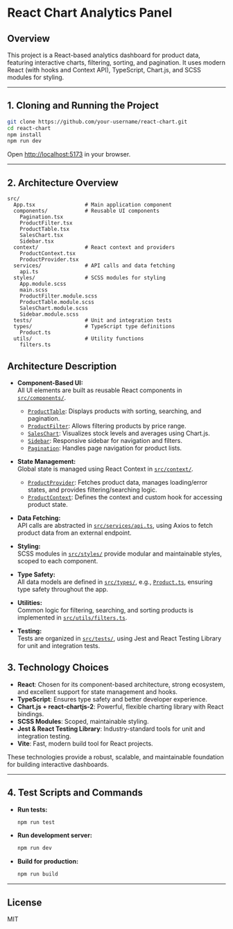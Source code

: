 # React Chart Analytics Panel

## Overview

This project is a React-based analytics dashboard for product data, featuring interactive charts, filtering, sorting, and pagination. It uses modern React (with hooks and Context API), TypeScript, Chart.js, and SCSS modules for styling.

---

## 1. Cloning and Running the Project

```bash
git clone https://github.com/your-username/react-chart.git
cd react-chart
npm install
npm run dev
```

Open [http://localhost:5173](http://localhost:5173) in your browser.

---

## 2. Architecture Overview

```
src/
  App.tsx                # Main application component
  components/            # Reusable UI components
    Pagination.tsx
    ProductFilter.tsx
    ProductTable.tsx
    SalesChart.tsx
    Sidebar.tsx
  context/               # React context and providers
    ProductContext.tsx
    ProductProvider.tsx
  services/              # API calls and data fetching
    api.ts
  styles/                # SCSS modules for styling
    App.module.scss
    main.scss
    ProductFilter.module.scss
    ProductTable.module.scss
    SalesChart.module.scss
    Sidebar.module.scss
  tests/                 # Unit and integration tests
  types/                 # TypeScript type definitions
    Product.ts
  utils/                 # Utility functions
    filters.ts
```

## Architecture Description

- **Component-Based UI:**  
  All UI elements are built as reusable React components in [`src/components/`](src/components/).  
  - [`ProductTable`](src/components/ProductTable.tsx): Displays products with sorting, searching, and pagination.
  - [`ProductFilter`](src/components/ProductFilter.tsx): Allows filtering products by price range.
  - [`SalesChart`](src/components/SalesChart.tsx): Visualizes stock levels and averages using Chart.js.
  - [`Sidebar`](src/components/Sidebar.tsx): Responsive sidebar for navigation and filters.
  - [`Pagination`](src/components/Pagination.tsx): Handles page navigation for product lists.

- **State Management:**  
  Global state is managed using React Context in [`src/context/`](src/context/).  
  - [`ProductProvider`](src/context/ProductProvider.tsx): Fetches product data, manages loading/error states, and provides filtering/searching logic.
  - [`ProductContext`](src/context/ProductContext.tsx): Defines the context and custom hook for accessing product state.

- **Data Fetching:**  
  API calls are abstracted in [`src/services/api.ts`](src/services/api.ts), using Axios to fetch product data from an external endpoint.

- **Styling:**  
  SCSS modules in [`src/styles/`](src/styles/) provide modular and maintainable styles, scoped to each component.

- **Type Safety:**  
  All data models are defined in [`src/types/`](src/types/), e.g., [`Product.ts`](src/types/Product.ts), ensuring type safety throughout the app.

- **Utilities:**  
  Common logic for filtering, searching, and sorting products is implemented in [`src/utils/filters.ts`](src/utils/filters.ts).

- **Testing:**  
  Tests are organized in [`src/tests/`](src/tests/), using Jest and React Testing Library for unit and integration tests.


## 3. Technology Choices

- **React**: Chosen for its component-based architecture, strong ecosystem, and excellent support for state management and hooks.
- **TypeScript**: Ensures type safety and better developer experience.
- **Chart.js + react-chartjs-2**: Powerful, flexible charting library with React bindings.
- **SCSS Modules**: Scoped, maintainable styling.
- **Jest & React Testing Library**: Industry-standard tools for unit and integration testing.
- **Vite**: Fast, modern build tool for React projects.

These technologies provide a robust, scalable, and maintainable foundation for building interactive dashboards.

---

## 4. Test Scripts and Commands

- **Run tests:**
  ```bash
  npm run test
  ```
- **Run development server:**
  ```bash
  npm run dev
  ```
- **Build for production:**
  ```bash
  npm run build
  ```

---

## License

MIT